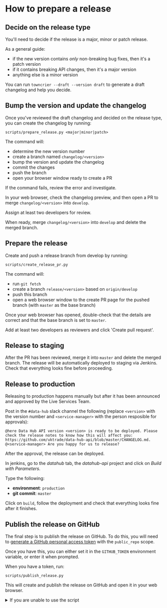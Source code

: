 # How to prepare a release


## Decide on the release type

You'll need to decide if the release is a major, minor or patch release.

As a general guide:

* if the new version contains _only_ non-breaking bug fixes, then it's a patch version
* if it contains breaking API changes, then it's a major version
* anything else is a minor version 

You can run `towncrier --draft --version draft` to generate a draft changelog and help you decide.

## Bump the version and update the changelog

Once you've reviewed the draft changelog and decided on the release type, you can create the changelog by running:

```shell
scripts/prepare_release.py <major|minor|patch>
```

The command will:

- determine the new version number
- create a branch named `changelog/<version>`
- bump the version and update the changelog
- commit the changes
- push the branch
- open your browser window ready to create a PR

If the command fails, review the error and investigate.

In your web browser, check the changelog preview, and then open a PR to merge `changelog/<version>` 
into `develop`.

Assign at least two developers for review.

When ready, merge `changelog/<version>` into `develop` and delete the merged branch.

## Prepare the release

Create and push a release branch from develop by running:

```shell
scripts/create_release_pr.py
```

The command will:

- run `git fetch`
- create a branch `release/<version>` based on `origin/develop`
- push this branch
- open a web browser window to the create PR page for the pushed branch (with `master` as the base branch)

Once your web browser has opened, double-check that the details are correct and that the base branch is set to `master`.

Add at least two developers as reviewers and click 'Create pull request'.

## Release to staging

After the PR has been reviewed, merge it into `master` and delete the merged branch.
The release will be automatically deployed to staging via Jenkins.
Check that everything looks fine before proceeding.

## Release to production
Releasing to production happens manually but after it has been announced and approved by the Live Services Team.

Post in the `#data-hub` slack channel the following (replace `<version>` with the version number and `<service-manager>` with the person resposible for approvals):

```
@here Data Hub API version <version> is ready to be deployed. Please check the release notes to know how this will affect you: https://github.com/uktrade/data-hub-api/blob/master/CHANGELOG.md. @<service-manager> Are you happy for us to release?
```

After the approval, the release can be deployed.

In jenkins, go to the _datahub_ tab, the _datahub-api_ project and click on _Build with Parameters_.

Type the following:
* **environment**: `production`
* **git commit**: `master`

Click on `build`, follow the deployment and check that everything looks fine after it finishes.

## Publish the release on GitHub

The final step is to publish the release on GitHub. To do this, you will need to [generate a GitHub personal access 
token](https://github.com/settings/tokens) with the `public_repo` scope.

Once you have this, you can either set it in the `GITHUB_TOKEN` environment variable, or enter it when prompted.

When you have a token, run:

```shell
scripts/publish_release.py
```

This will create and publish the release on GitHub and open it in your web browser. 

<details>
<summary>If you are unable to use the script</summary>

If you can‘t use the script for some reason, you can still manually create and publish the release.

In GitHub, [create a release](https://github.com/uktrade/data-hub-api/releases/new) with the following values:

* **Tag version**: `v<version>` e.g. `v6.3.0`
* **Target**: `master`
* **Release title**: `v<version>` e.g. `v6.3.0`
* **Describe this release**: copy/paste the notes from the compiled changelog.

And click on _Publish release_.

For more information see the [GitHub documentation](https://help.github.com/articles/creating-releases/).

</details>
